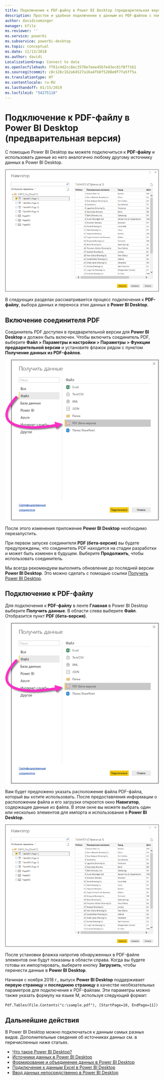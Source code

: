 ```yaml
---
title: Подключение к PDF-файлу в Power BI Desktop (предварительная версия)
description: Простое и удобное подключение к данным из PDF-файлов с помощью приложения Power BI Desktop
author: davidiseminger
manager: kfile
ms.reviewer: ''
ms.service: powerbi
ms.subservice: powerbi-desktop
ms.topic: conceptual
ms.date: 11/13/2018
ms.author: davidi
LocalizationGroup: Connect to data
ms.openlocfilehash: ff61c4d2cc8ec3570e7eee45b7e43ec81f8f7161
ms.sourcegitcommit: c8c126c1b2ab4527a16a4fb8f5208e0f7fa5ff5a
ms.translationtype: HT
ms.contentlocale: ru-RU
ms.lasthandoff: 01/15/2019
ms.locfileid: "54275118"
---
```

# <a name="connect-to-a-pdf-file-in-power-bi-desktop-preview"></a>Подключение к PDF-файлу в Power BI Desktop (предварительная версия)
С помощью Power BI Desktop вы можете подключиться к **PDF-файлу** и использовать данные из него аналогично любому другому источнику данных в Power BI Desktop.

![Подключение к данным в PDF-файлах](media/desktop-connect-pdf/connect-pdf_04.png)

В следующих разделах рассматривается процесс подключения к **PDF-файлу**, выбора данных и переноса этих данных в **Power BI Desktop**.

## <a name="enable-the-pdf-connector"></a>Включение соединителя PDF
Соединитель PDF доступен в предварительной версии для **Power BI Desktop** и должен быть включен. Чтобы включить соединитель PDF, выберите **Файл > Параметры и настройки > Параметры > Функции предварительной версии** и установите флажок рядом с пунктом **Получение данных из PDF-файлов**. 

![Чтобы включить соединитель PDF, выберите "Параметры" > "Функции предварительной версии"](media/desktop-connect-pdf/connect-pdf_01.png)

После этого изменения приложение **Power BI Desktop** необходимо перезапустить.

При первом запуске соединителя **PDF (бета-версия)** вы будете предупреждены, что соединитель PDF находится на стадии разработки и может быть изменен в будущем. Выберите **Продолжить**, чтобы использовать соединитель.

Мы всегда рекомендуем выполнять обновление до последней версии **Power BI Desktop**. Это можно сделать с помощью ссылки [Получить Power BI Desktop](desktop-get-the-desktop.md). 

## <a name="connect-to-a-pdf-file"></a>Подключение к PDF-файлу
Для подключения к **PDF-файлу** в ленте **Главная** в Power BI Desktop выберите **Получить данные**. В области слева выберите **Файл**. Отобразится пункт **PDF (бета-версия)**.

![Выбор PDF в интерфейсе получения данных](media/desktop-connect-pdf/connect-pdf_01.png)

Вам будет предложено указать расположение файла PDF-файла, который вы хотите использовать. После предоставления информации о расположении файла и его загрузки откроется окно **Навигатор**, содержащее данные из файла. В этом окне вы можете выбрать один или несколько элементов для импорта и использования в **Power BI Desktop**.

![Подключение к данным в PDF-файлах](media/desktop-connect-pdf/connect-pdf_04.png)

После установки флажка напротив обнаруженных в PDF-файле элементов они будут показаны в области справа. Когда вы будете готовы их импортировать, выберите кнопку **Загрузить**, чтобы перенести данные в **Power BI Desktop**.

Начиная с ноября 2018 г., выпуск **Power BI Desktop** поддерживает **первую страницу** и **последнюю страницу** в качестве необязательных параметров для подключения к PDF-файлам. Эти параметры можно также указать формулу на языке M, используя следующий формат:

`Pdf.Tables(File.Contents("c:\sample.pdf"), [StartPage=10, EndPage=11])`


## <a name="next-steps"></a>Дальнейшие действия
В Power BI Desktop можно подключаться к данным самых разных видов. Дополнительные сведения об источниках данных см. в перечисленных ниже статьях.

* [Что такое Power BI Desktop?](desktop-what-is-desktop.md)
* [Источники данных в Power BI Desktop](desktop-data-sources.md)
* [Формирование и объединение данных в Power BI Desktop](desktop-shape-and-combine-data.md)
* [Подключение к данным Excel в Power BI Desktop](desktop-connect-excel.md)   
* [Ввод данных непосредственно в Power BI Desktop](desktop-enter-data-directly-into-desktop.md)   

